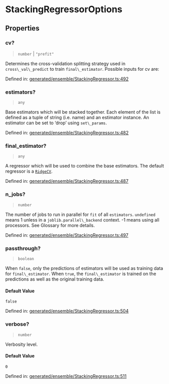 # StackingRegressorOptions

## Properties

### cv?

> `number` \| `"prefit"`

Determines the cross-validation splitting strategy used in `cross\_val\_predict` to train `final\_estimator`. Possible inputs for cv are:

Defined in:  [generated/ensemble/StackingRegressor.ts:492](https://github.com/transitive-bullshit/scikit-learn-ts/blob/92ab806/packages/sklearn/src/generated/ensemble/StackingRegressor.ts#L492)

### estimators?

> `any`

Base estimators which will be stacked together. Each element of the list is defined as a tuple of string (i.e. name) and an estimator instance. An estimator can be set to ‘drop’ using `set\_params`.

Defined in:  [generated/ensemble/StackingRegressor.ts:482](https://github.com/transitive-bullshit/scikit-learn-ts/blob/92ab806/packages/sklearn/src/generated/ensemble/StackingRegressor.ts#L482)

### final\_estimator?

> `any`

A regressor which will be used to combine the base estimators. The default regressor is a [`RidgeCV`](sklearn.linear_model.RidgeCV.html#sklearn.linear_model.RidgeCV "sklearn.linear_model.RidgeCV").

Defined in:  [generated/ensemble/StackingRegressor.ts:487](https://github.com/transitive-bullshit/scikit-learn-ts/blob/92ab806/packages/sklearn/src/generated/ensemble/StackingRegressor.ts#L487)

### n\_jobs?

> `number`

The number of jobs to run in parallel for `fit` of all `estimators`. `undefined` means 1 unless in a `joblib.parallel\_backend` context. -1 means using all processors. See Glossary for more details.

Defined in:  [generated/ensemble/StackingRegressor.ts:497](https://github.com/transitive-bullshit/scikit-learn-ts/blob/92ab806/packages/sklearn/src/generated/ensemble/StackingRegressor.ts#L497)

### passthrough?

> `boolean`

When `false`, only the predictions of estimators will be used as training data for `final\_estimator`. When `true`, the `final\_estimator` is trained on the predictions as well as the original training data.

#### Default Value

`false`

Defined in:  [generated/ensemble/StackingRegressor.ts:504](https://github.com/transitive-bullshit/scikit-learn-ts/blob/92ab806/packages/sklearn/src/generated/ensemble/StackingRegressor.ts#L504)

### verbose?

> `number`

Verbosity level.

#### Default Value

`0`

Defined in:  [generated/ensemble/StackingRegressor.ts:511](https://github.com/transitive-bullshit/scikit-learn-ts/blob/92ab806/packages/sklearn/src/generated/ensemble/StackingRegressor.ts#L511)
